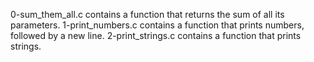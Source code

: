 0-sum_them_all.c contains a  function that returns the sum of all its parameters.
1-print_numbers.c contains a function that prints numbers, followed by a new line.
2-print_strings.c contains a function  that prints strings.

